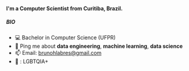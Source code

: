 #### I'm a Computer Scientist from Curitiba, Brazil.

##### BIO

- :computer: Bachelor in Computer Science (UFPR)
- 💬 Ping me about **data engineering**, **machine learning**, **data science**
- 📫 Email: [brunohlabres@gmail.com](brunohlabres@gmail.com)
- :rainbow: : LGBTQIA+
